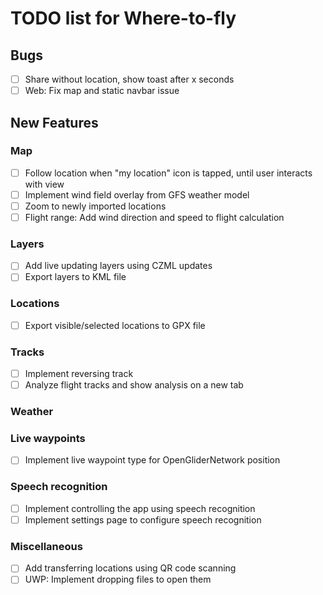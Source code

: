 # TODO list for Where-to-fly

## Bugs

- [ ] Share without location, show toast after x seconds
- [ ] Web: Fix map and static navbar issue

## New Features

### Map
- [ ] Follow location when "my location" icon is tapped, until user interacts with view
- [ ] Implement wind field overlay from GFS weather model
- [ ] Zoom to newly imported locations
- [ ] Flight range: Add wind direction and speed to flight calculation

### Layers
- [ ] Add live updating layers using CZML updates
- [ ] Export layers to KML file

### Locations
- [ ] Export visible/selected locations to GPX file

### Tracks
- [ ] Implement reversing track
- [ ] Analyze flight tracks and show analysis on a new tab

### Weather

### Live waypoints
- [ ] Implement live waypoint type for OpenGliderNetwork position

### Speech recognition
- [ ] Implement controlling the app using speech recognition
- [ ] Implement settings page to configure speech recognition

### Miscellaneous
- [ ] Add transferring locations using QR code scanning
- [ ] UWP: Implement dropping files to open them
